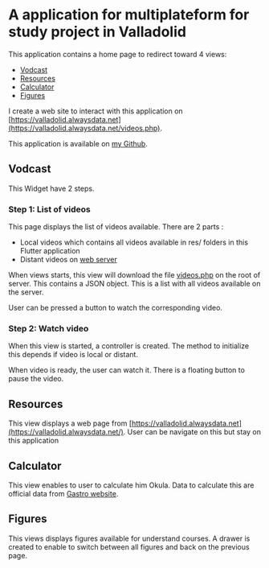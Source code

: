# A application for multiplateform for study project in Valladolid

This application contains a home page to redirect toward 4 views:
- [Vodcast](#Vodcast)
- [Resources](#Resources)
- [Calculator](#Calculator)
- [Figures](#Figures)

I create a web site to interact with this application on [https://valladolid.alwaysdata.net](https://valladolid.alwaysdata.net/videos.php).

This application is available on [my Github](https://github.com/exblematique/valladolid).

## Vodcast

This Widget have 2 steps.

### Step 1: List of videos

This page displays the list of videos available. There are 2 parts :
- Local videos which contains all videos available in res/ folders in this Flutter application
- Distant videos on [web server](https://valladolid.alwaysdata.net/videos/)

When views starts, this view will download the file [videos.php](https://valladolid.alwaysdata.net/videos.php) on the root of server.
This contains a JSON object. This is a list with all videos available on the server.

User can be pressed a button to watch the corresponding video.

### Step 2: Watch video

When this view is started, a controller is created.
The method to initialize this depends if video is local or distant.

When video is ready, the user can watch it. There is a floating button to pause the video.

## Resources

This view displays a web page from [https://valladolid.alwaysdata.net](https://valladolid.alwaysdata.net/). User can be navigate on this but stay on this application

## Calculator

This view enables to user to calculate him Okula. Data to calculate this are official data from [Gastro website](http://www.gastro.org/guidelines).

## Figures

This views displays figures available for understand courses. A drawer is created to enable to switch between all figures and back on the previous page.